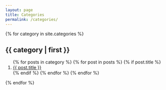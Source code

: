 ```yaml
---
layout: page
title: Categories
permalink: /categories/
---
```


{% for category in site.categories %}
## {{ category | first }}
<ol>
{% for posts in category %}
  {% for post in posts %}
    {% if post.title %}
    <li><a href="{{ site.baseurl}}{{ post.url }}">{{ post.title }}</a></li>
    {% endif %}
  {% endfor %}
{% endfor %}
</ol>
{% endfor %}